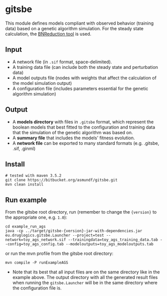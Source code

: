 # gitsbe

This module defines models compliant with observed behavior (training data) 
based on a genetic algorithm simulation. For the steady state calculation, 
the [BNReduction tool](https://github.com/alanavc/BNReduction) is used.

## Input

- A network file (in `.sif` format, space-delimited).
- A training data file (can include both the steady state and perturbation data)
- A model outputs file (nodes with weights that affect the calculation of the 
model simulation output)
- A configuration file (includes parameters essential for the genetic algorithm 
simulation)

## Output

- A **models directory** with files in `.gitsbe` format, which represent the boolean 
models that best fitted to the configuration and training data that the simulation 
of the genetic algorithm was based on.
- A **summary file** that includes the models' fitness evolution.
- A **network file** can be exported to many standard formats 
(e.g. .gitsbe, .sif, .ginml)

## Install

```
# tested with maven 3.5.2
git clone https://bitbucket.org/asmundf/gitsbe.git
mvn clean install
```

## Run example

From the gitsbe root directory, run (remember to change the `{version}` to the 
appropriate one, e.g. `1.0`):

```
cd example_run_ags
java -cp ../target/gitsbe-{version}-jar-with-dependencies.jar eu.druglogics.gitsbe.Launcher --project=test --network=toy_ags_network.sif --trainingdata=toy_ags_training_data.tab --config=toy_ags_config.tab --modeloutputs=toy_ags_modeloutputs.tab
```

or run the mvn profile from the gitsbe root directory:
```
mvn compile -P runExampleAGS
```

- Note that its best that all input files are on the same directory like in the 
example above. The output directory with all the generated result files when 
running the `gitsbe.Launcher` will be in the same directory where the 
configuration file is.